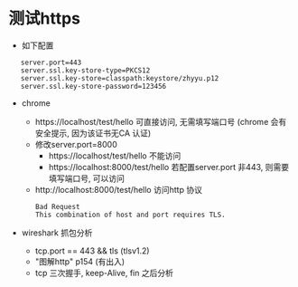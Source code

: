 # 测试https

- 如下配置
 ```
    server.port=443
    server.ssl.key-store-type=PKCS12
    server.ssl.key-store=classpath:keystore/zhyyu.p12
    server.ssl.key-store-password=123456   
  ```
- chrome
    - https://localhost/test/hello 可直接访问, 无需填写端口号 (chrome 会有安全提示, 因为该证书无CA 认证)
    - 修改server.port=8000
        - https://localhost/test/hello 不能访问
        - https://localhost:8000/test/hello 若配置server.port 非443, 则需要填写端口号, 可以访问
    - http://localhost:8000/test/hello 访问http 协议
        ```text
        Bad Request
        This combination of host and port requires TLS.
        ```
      
- wireshark 抓包分析
    - tcp.port == 443 && tls (tlsv1.2)
    - "图解http" p154 (有出入)
    - tcp 三次握手, keep-Alive, fin 之后分析